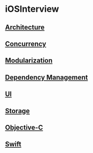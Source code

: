 # iOSInterview

## [Architecture](https://github.com/chipbk10/iOSInterview/blob/main/Architecture/README.md)
## [Concurrency](https://github.com/chipbk10/iOSInterview/blob/main/Concurrency/README.md)
## [Modularization](https://github.com/chipbk10/iOSInterview/blob/main/Modularization/README.md)
## [Dependency Management](https://github.com/chipbk10/iOSInterview/blob/main/DependencyManagement/README.md)
## [UI](https://github.com/chipbk10/iOSInterview/blob/main/UI/README.md)
## [Storage](https://github.com/chipbk10/iOSInterview/blob/main/Storage/README.md)
## [Objective-C](https://github.com/chipbk10/iOSInterview/blob/main/ObjectiveC.md)
## [Swift](https://github.com/chipbk10/iOSInterview/blob/main/Swift.md)

